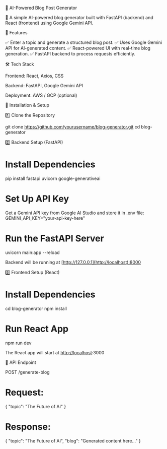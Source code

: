 📌 AI-Powered Blog Post Generator

🚀 A simple AI-powered blog generator built with FastAPI (backend) and React (frontend) using Google Gemini API.

🌟 Features

✅ Enter a topic and generate a structured blog post.
✅ Uses Google Gemini API for AI-generated content.
✅ React-powered UI with real-time blog generation.
✅ FastAPI backend to process requests efficiently.

🛠️ Tech Stack

Frontend: React, Axios, CSS

Backend: FastAPI, Google Gemini API

Deployment: AWS / GCP (optional)

🚀 Installation & Setup

1️⃣ Clone the Repository

git clone https://github.com/yourusername/blog-generator.git
cd blog-generator

2️⃣ Backend Setup (FastAPI)
# Install Dependencies
pip install fastapi uvicorn google-generativeai

# Set Up API Key
Get a Gemini API key from Google AI Studio and store it in .env file:
GEMINI_API_KEY="your-api-key-here"

# Run the FastAPI Server
uvicorn main:app --reload

Backend will be running at [http://127.0.0.1](http://localhost):8000

3️⃣ Frontend Setup (React)

# Install Dependencies
cd blog-generator
npm install

# Run React App
npm run dev

The React app will start at [http://localhost](http://localhost):3000

📌 API Endpoint

POST /generate-blog

# Request:
{ "topic": "The Future of AI" }

# Response:
{ "topic": "The Future of AI", "blog": "Generated content here..." }


